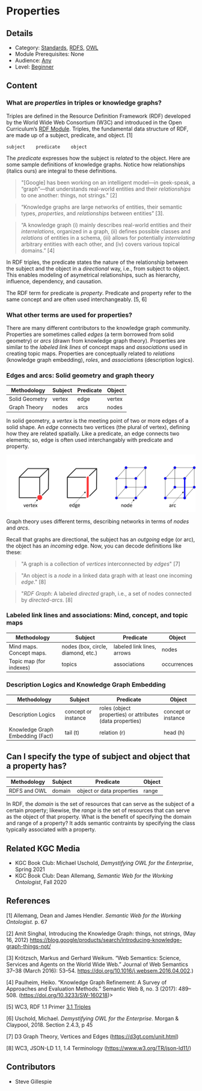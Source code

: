 # Properties
## Details
* Category: [Standards](../../categories/Standards.md), [RDFS](../../modules/RDFS.md), [OWL](../../modules/OWL.md)
* Module Prerequisites: None 
* Audience: [Any](../../audiences/Any.md)
* Level: [Beginner](../../levels/Beginner.md)

## Content
### What are *properties* in triples or knowledge graphs? 

Triples are defined in the Resource Definition Framework (RDF) developed by the World Wide Web Consortium (W3C) and introduced in the Open Curriculum’s [RDF Module](../RDF/RDF.md). Triples, the fundamental data structure of RDF, are made up of a subject, predicate, and object. [1] 

    subject    predicate    object

The *predicate* expresses how the subject is *related* to the object. Here are some sample definitions of knowledge graphs. Notice how relationships (italics ours) are integral to these definitions. 

>"[Google] has been working on an intelligent model—in geek-speak, a “graph”—that understands real-world entities and their *relationships* to one another: things, not strings." [2]

>“Knowledge graphs are large networks of entities, their semantic types, *properties*, and *relationships* between entities” [3]. 

>“A knowledge graph (i) mainly describes real-world entities and their *interrelations*, organized in a graph, (ii) defines possible classes and *relations* of entities in a schema, (iii) allows for potentially *interrelating* arbitrary entities with each other, and (iv) covers various topical domains.” [4]

In RDF triples, the predicate states the nature of the relationship between the subject and the object in a *directional* way, i.e., from subject to object. This enables modeling of asymetrical relationships, such as hierarchy, influence, dependency, and causation.  

The RDF term for predicate is *property*. Predicate and property refer to the same concept and are often used interchangeably. [5, 6] 

### What other terms are used for properties?  ###
There are many different contributors to the knowledge graph community. Properties are sometimes called *edges* (a term borrowed from solid geometry) or *arcs* (drawn from knowledge graph theory). Properties are similar to the *labeled link lines* of concept maps and *associations* used in creating topic maps. Properties are conceptually related to *relations* (knowledge graph embedding), *roles*, and *associations* (description logics).  

### Edges and arcs: Solid geometry and graph theory
| Methodology | Subject | Predicate | Object|
| --- | --- | --- | --- |
| Solid Geometry | vertex | edge | vertex|
| Graph Theory | nodes  | arcs  | nodes|

In solid geometry, a *vertex* is the meeting point of two or more edges of a solid shape. An *edge* connects two vertices (the plural of vertex), defining how they are related spatially. Like a predicate, an edge connects two elements; so, edge is often used interchangably with predicate and property.   

![Edge, vertex, node, and arc.](images/Edge_vertex_node_arc.jpg)

Graph theory uses different terms, describing networks in terms of *nodes* and *arcs*. 

Recall that graphs are directional, the subject has an *outgoing* edge (or arc), the object has an *incoming* edge. Now, you can decode definitions like these: 

>"A graph is a collection of *vertices* interconnected by *edges*" [7]

>"An object is a *node* in a linked data graph with at least one incoming *edge*." [8] 

>"*RDF Graph*: A labeled *directed* graph, i.e., a set of nodes connected by *directed-arcs*. [8]

### Labeled link lines and associations: Mind, concept, and topic maps ##
| Methodology | Subject | Predicate | Object|
| --- | --- | --- | --- |
| Mind maps. Concept maps.  | nodes (box, circle, diamond, etc.)  | labeled link lines, arrows | nodes |
| Topic map (for indexes) | topics| associations | occurrences |

### Description Logics and Knowledge Graph Embedding  ###

| Methodology | Subject | Predicate | Object|
| --- | --- | --- | --- |
| Description Logics | concept or instance | roles (object properties) or attributes (data properties) | concept or instance |
| Knowledge Graph Embedding (Fact) | tail (t) | relation (r) | head (h)  |


## Can I specify the type of subject and object that a property has?  ##
| Methodology | Subject | Predicate | Object|
| --- | --- | --- | --- |
| RDFS and OWL | domain | object or data properties | range|

In RDF, the *domain* is the set of resources that can serve as the subject of a certain property; likewise, the *range* is the set of resources that can serve as the object of that property. What is the benefit of specifying the domain and range of a property? It adds semantic contraints by specifying the class typically associated with a property.   


## Related KGC Media
* KGC Book Club: Michael Uschold, *Demystifying OWL for the Enterprise*, Spring 2021
* KGC Book Club: Dean Allemang, *Semantic Web for the Working Ontologist*, Fall 2020



## References

[1] Allemang, Dean and James Hendler. *Semantic Web for the Working Ontologist.* p. 67

[2] Amit Singhal, Introducing the Knowledge Graph: things, not strings, (May 16, 2012) https://blog.google/products/search/introducing-knowledge-graph-things-not/

[3] Krötzsch, Markus and Gerhard Weikum. “Web Semantics: Science, Services and Agents on the World Wide Web.” Journal of Web Semantics 37–38 (March 2016): 53–54. https://doi.org/10.1016/j.websem.2016.04.002.)

[4] Paulheim, Heiko. “Knowledge Graph Refinement: A Survey of Approaches and Evaluation Methods.” Semantic Web 8, no. 3 (2017): 489–508. (https://doi.org/10.3233/SW-160218)>

[5] WC3, RDF 1.1 Primer [3.1 Triples](https://www.w3.org/TR/rdf11-primer/#:~:text=The%20subject%20and%20the%20object,elements%20they%20are%20called%20triples)

[6] Uschold, Michael. *Demystifying OWL for the Enterprise.* Morgan & Claypool, 2018. Section 2.4.3, p 45

[7] D3 Graph Theory, Vertices and Edges (https://d3gt.com/unit.html)

[8] WC3, JSON-LD 1.1, 1.4 Terminology (https://www.w3.org/TR/json-ld11/)



## Contributors
* Steve Gillespie
